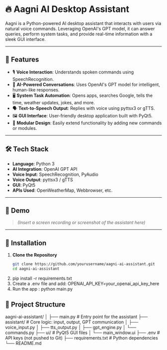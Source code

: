 # 🔥 Aagni AI Desktop Assistant

Aagni is a Python-powered AI desktop assistant that interacts with users via natural voice commands. Leveraging OpenAI's GPT model, it can answer queries, perform system tasks, and provide real-time information with a sleek GUI interface.

---

## 🚀 Features

- 🎙️ **Voice Interaction**: Understands spoken commands using SpeechRecognition.
- 🧠 **AI-Powered Conversations**: Uses OpenAI's GPT model for intelligent, human-like responses.
- 🖥️ **System Task Automation**: Opens apps, searches Google, tells the time, weather updates, jokes, and more.
- 🗣️ **Text-to-Speech Output**: Replies with voice using pyttsx3 or gTTS.
- 🖼️ **GUI Interface**: User-friendly desktop application built with PyQt5.
- 🔌 **Modular Design**: Easily extend functionality by adding new commands or modules.

---

## 🛠️ Tech Stack

- **Language**: Python 3
- **AI Integration**: OpenAI GPT API
- **Voice Input**: SpeechRecognition, PyAudio
- **Voice Output**: pyttsx3 / gTTS
- **GUI**: PyQt5
- **APIs Used**: OpenWeatherMap, Webbrowser, etc.

---

## 📸 Demo

> _(Insert a screen recording or screenshot of the assistant here)_

---

## 🧩 Installation

1. **Clone the Repository**
   ```bash
   git clone https://github.com/yourusername/aagni-ai-assistant.git
   cd aagni-ai-assistant
2. pip install -r requirements.txt
3. Create a .env file and add: OPENAI_API_KEY=your_openai_api_key_here
4. Run the app : python main.py

## 📂 Project Structure
aagni-ai-assistant/
│
├── main.py                # Entry point for the assistant
├── assistant/             # Core logic: input, output, GPT communication
│   ├── voice_input.py
│   ├── tts_output.py
│   ├── gpt_engine.py
│   └── commands.py
├── ui/                    # PyQt5 GUI files
│   └── main_window.ui
├── .env                   # API keys (not pushed to Git)
├── requirements.txt       # Python dependencies
└── README.md
